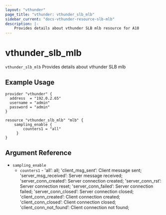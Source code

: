 ```yaml
---
layout: "vthunder"
page_title: "vthunder: vthunder_slb_mlb"
sidebar_current: "docs-vthunder-resource-slb-mlb"
description: |-
    Provides details about vthunder SLB mlb resource for A10
---
```


# vthunder\_slb\_mlb

`vthunder_slb_mlb` Provides details about vthunder SLB mlb
## Example Usage


```hcl
provider "vthunder" {
  address  = "192.0.2.65"
  username = "admin"
  password = "admin"
}

resource "vthunder_slb_mlb" "mlb" {
	sampling_enable {
	    counters1 = "all"
	 }
}
```

## Argument Reference

* `sampling_enable`
    * `counters1` - 'all’: all; 'client_msg_sent’: Client message sent; 'server_msg_received’: Server message received; 'server_conn_created’: Server connection created; 'server_conn_rst’: Server connection reset; 'server_conn_failed’: Server connection failed; 'server_conn_closed’: Server connection closed; 'client_conn_created’: Client connection created; 'client_conn_closed’: Client connection closed; 'client_conn_not_found’: Client connection not found;
